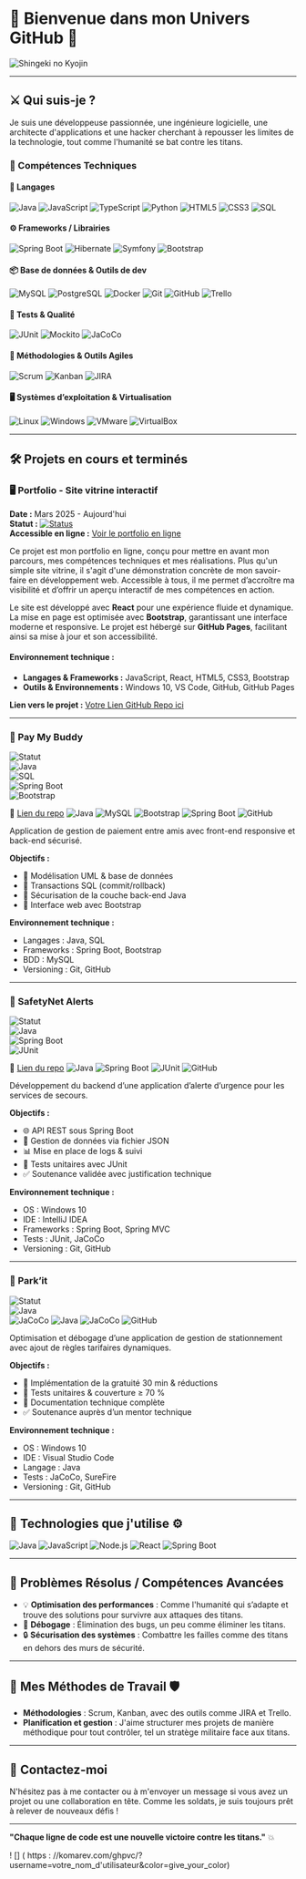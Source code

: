 # 👾 **Bienvenue dans mon Univers GitHub** 👾

![Shingeki no Kyojin]([images/attack-on-titan-banner.jpg](https://github.com/HellManon/HellManon/blob/main/banniere-Mikasa-copie.png))

---

## ⚔️ **Qui suis-je ?**

Je suis une développeuse passionnée, une ingénieure logicielle, une architecte d'applications et une hacker cherchant à repousser les limites de la technologie, tout comme l'humanité se bat contre les titans. 

### 🧠 Compétences Techniques

#### 🔷 Langages
![Java](https://img.shields.io/badge/Java-%23ED8B00?style=for-the-badge&logo=openjdk&logoColor=white)
![JavaScript](https://img.shields.io/badge/JavaScript-%23F7DF1E?style=for-the-badge&logo=javascript&logoColor=black)
![TypeScript](https://img.shields.io/badge/TypeScript-3178C6?style=for-the-badge&logo=typescript&logoColor=white)
![Python](https://img.shields.io/badge/Python-3776AB?style=for-the-badge&logo=python&logoColor=white)
![HTML5](https://img.shields.io/badge/HTML5-%23E34F26?style=for-the-badge&logo=html5&logoColor=white)
![CSS3](https://img.shields.io/badge/CSS3-%231572B6?style=for-the-badge&logo=css3&logoColor=white)
![SQL](https://img.shields.io/badge/SQL-%23007396?style=for-the-badge&logo=postgresql&logoColor=white)

#### ⚙️ Frameworks / Librairies
![Spring Boot](https://img.shields.io/badge/Spring_Boot-%236DB33F?style=for-the-badge&logo=spring-boot&logoColor=white)
![Hibernate](https://img.shields.io/badge/Hibernate-%234D4D4D?style=for-the-badge&logo=hibernate&logoColor=white)
![Symfony](https://img.shields.io/badge/Symfony-%23000000?style=for-the-badge&logo=symfony&logoColor=white)
![Bootstrap](https://img.shields.io/badge/Bootstrap-%237952B3?style=for-the-badge&logo=bootstrap&logoColor=white)

#### 📦 Base de données & Outils de dev
![MySQL](https://img.shields.io/badge/MySQL-%2300f?style=for-the-badge&logo=mysql&logoColor=white)
![PostgreSQL](https://img.shields.io/badge/PostgreSQL-%23316192?style=for-the-badge&logo=postgresql&logoColor=white)
![Docker](https://img.shields.io/badge/Docker-%230db7ed?style=for-the-badge&logo=docker&logoColor=white)
![Git](https://img.shields.io/badge/Git-%23F05033?style=for-the-badge&logo=git&logoColor=white)
![GitHub](https://img.shields.io/badge/GitHub-%23181717?style=for-the-badge&logo=github&logoColor=white)
![Trello](https://img.shields.io/badge/Trello-%23026AA7?style=for-the-badge&logo=trello&logoColor=white)

#### 🧪 Tests & Qualité
![JUnit](https://img.shields.io/badge/JUnit-%2325A162?style=for-the-badge&logo=java&logoColor=white)
![Mockito](https://img.shields.io/badge/Mockito-%230097A7?style=for-the-badge&logo=testing-library&logoColor=white)
![JaCoCo](https://img.shields.io/badge/JaCoCo-%23B5121B?style=for-the-badge&logo=codecov&logoColor=white)

#### 🔧 Méthodologies & Outils Agiles
![Scrum](https://img.shields.io/badge/Scrum-%230083C1?style=for-the-badge&logo=scrumalliance&logoColor=white)
![Kanban](https://img.shields.io/badge/Kanban-%23DD0031?style=for-the-badge&logo=kanban&logoColor=white)
![JIRA](https://img.shields.io/badge/JIRA-%230A0FFF?style=for-the-badge&logo=jira&logoColor=white)

#### 🖥️ Systèmes d’exploitation & Virtualisation
![Linux](https://img.shields.io/badge/Linux-%23FCC624?style=for-the-badge&logo=linux&logoColor=black)
![Windows](https://img.shields.io/badge/Windows-%230078D6?style=for-the-badge&logo=windows&logoColor=white)
![VMware](https://img.shields.io/badge/VMware-%23007EC6?style=for-the-badge&logo=vmware&logoColor=white)
![VirtualBox](https://img.shields.io/badge/VirtualBox-%2300bfff?style=for-the-badge&logo=virtualbox&logoColor=white)


---

## 🛠️ **Projets en cours et terminés**

### 🖥️ Portfolio - Site vitrine interactif

**Date :** Mars 2025 - Aujourd'hui  
**Statut :** [![Status](https://img.shields.io/badge/Status-In%20Progress-yellow)](https://github.com/)  
**Accessible en ligne :** [Voir le portfolio en ligne](https://ton-lien.github.io)

Ce projet est mon portfolio en ligne, conçu pour mettre en avant mon parcours, mes compétences techniques et mes réalisations. Plus qu'un simple site vitrine, il s'agit d'une démonstration concrète de mon savoir-faire en développement web. Accessible à tous, il me permet d’accroître ma visibilité et d’offrir un aperçu interactif de mes compétences en action.

Le site est développé avec **React** pour une expérience fluide et dynamique. La mise en page est optimisée avec **Bootstrap**, garantissant une interface moderne et responsive. Le projet est hébergé sur **GitHub Pages**, facilitant ainsi sa mise à jour et son accessibilité.

#### Environnement technique :
- **Langages & Frameworks :** JavaScript, React, HTML5, CSS3, Bootstrap  
- **Outils & Environnements :** Windows 10, VS Code, GitHub, GitHub Pages

**Lien vers le projet :** [Votre Lien GitHub Repo ici](https://github.com/)  

---

### 💸 Pay My Buddy  
![Statut](https://img.shields.io/badge/Statut-En%20pause-lightgrey?style=flat-square)  
![Java](https://img.shields.io/badge/Java-ED8B00?style=flat-square&logo=openjdk&logoColor=white)  
![SQL](https://img.shields.io/badge/SQL-4479A1?style=flat-square&logo=mysql&logoColor=white)  
![Spring Boot](https://img.shields.io/badge/Spring%20Boot-6DB33F?style=flat-square&logo=spring-boot&logoColor=white)  
![Bootstrap](https://img.shields.io/badge/Bootstrap-563D7C?style=flat-square&logo=bootstrap&logoColor=white)

🔗 [Lien du repo](https://github.com/tonpseudo/PAY-MY-BUDDY)
![Java](https://img.shields.io/badge/Java-ED8B00?style=flat-square)
![MySQL](https://img.shields.io/badge/MySQL-4479A1?style=flat-square&logo=mysql&logoColor=white)
![Bootstrap](https://img.shields.io/badge/Bootstrap-7952B3?style=flat-square&logo=bootstrap&logoColor=white)
![Spring Boot](https://img.shields.io/badge/Spring%20Boot-6DB33F?style=flat-square&logo=spring-boot&logoColor=white)
![GitHub](https://img.shields.io/badge/GitHub-181717?style=flat-square&logo=github)

Application de gestion de paiement entre amis avec front-end responsive et back-end sécurisé.

**Objectifs :**
- 🧱 Modélisation UML & base de données
- 💾 Transactions SQL (commit/rollback)
- 🔐 Sécurisation de la couche back-end Java
- 🎨 Interface web avec Bootstrap

**Environnement technique :**
- Langages : Java, SQL  
- Frameworks : Spring Boot, Bootstrap  
- BDD : MySQL  
- Versioning : Git, GitHub

---

### 🚨 SafetyNet Alerts  
![Statut](https://img.shields.io/badge/Statut-Terminé-brightgreen?style=flat-square)  
![Java](https://img.shields.io/badge/Java-ED8B00?style=flat-square&logo=openjdk&logoColor=white)  
![Spring Boot](https://img.shields.io/badge/Spring%20Boot-6DB33F?style=flat-square&logo=spring-boot&logoColor=white)  
![JUnit](https://img.shields.io/badge/Tests-JUnit-red?style=flat-square)

🔗 [Lien du repo](https://github.com/tonpseudo/SAFETYNET-ALERTS)
![Java](https://img.shields.io/badge/Java-ED8B00?style=flat-square&logo=openjdk)
![Spring Boot](https://img.shields.io/badge/Spring%20Boot-6DB33F?style=flat-square&logo=spring-boot&logoColor=white)
![JUnit](https://img.shields.io/badge/JUnit-25A162?style=flat-square)
![GitHub](https://img.shields.io/badge/GitHub-181717?style=flat-square&logo=github)

Développement du backend d’une application d’alerte d’urgence pour les services de secours.

**Objectifs :**
- 🌐 API REST sous Spring Boot
- 📁 Gestion de données via fichier JSON
- 📊 Mise en place de logs & suivi
- 🧪 Tests unitaires avec JUnit
- ✅ Soutenance validée avec justification technique

**Environnement technique :**
- OS : Windows 10  
- IDE : IntelliJ IDEA  
- Frameworks : Spring Boot, Spring MVC  
- Tests : JUnit, JaCoCo  
- Versioning : Git, GitHub

---

### 🚗 Park’it  
![Statut](https://img.shields.io/badge/Statut-Terminé-brightgreen?style=flat-square)  
![Java](https://img.shields.io/badge/Java-ED8B00?style=flat-square&logo=openjdk&logoColor=white)  
![JaCoCo](https://img.shields.io/badge/Tests-JaCoCo-yellow?style=flat-square)
![Java](https://img.shields.io/badge/Java-ED8B00?style=flat-square&logo=openjdk&logoColor=white)
![JaCoCo](https://img.shields.io/badge/JaCoCo-C21325?style=flat-square)
![GitHub](https://img.shields.io/badge/GitHub-181717?style=flat-square&logo=github)

Optimisation et débogage d’une application de gestion de stationnement avec ajout de règles tarifaires dynamiques.

**Objectifs :**
- 🧠 Implémentation de la gratuité 30 min & réductions
- 🧪 Tests unitaires & couverture ≥ 70 %
- 📄 Documentation technique complète
- ✅ Soutenance auprès d’un mentor technique

**Environnement technique :**
- OS : Windows 10  
- IDE : Visual Studio Code  
- Langage : Java  
- Tests : JaCoCo, SureFire  
- Versioning : Git, GitHub

---

## 🔨 **Technologies que j'utilise** ⚙️

![Java](https://img.shields.io/badge/Java-%23FFB900?style=flat&logo=java&logoColor=white)
![JavaScript](https://img.shields.io/badge/JavaScript-%23F7DF1E?style=flat&logo=javascript&logoColor=white)
![Node.js](https://img.shields.io/badge/Node.js-339933?style=flat&logo=node.js&logoColor=white)
![React](https://img.shields.io/badge/React-%2361DAFB?style=flat&logo=react&logoColor=white)
![Spring Boot](https://img.shields.io/badge/Spring%20Boot-%236DB33F?style=flat&logo=spring&logoColor=white)

---

## 🧩 **Problèmes Résolus / Compétences Avancées**

- 💡 **Optimisation des performances** : Comme l'humanité qui s’adapte et trouve des solutions pour survivre aux attaques des titans.
- 🔧 **Débogage** : Élimination des bugs, un peu comme éliminer les titans.
- 🔒 **Sécurisation des systèmes** : Combattre les failles comme des titans en dehors des murs de sécurité.

---

## 📜 **Mes Méthodes de Travail** 🛡️

- **Méthodologies** : Scrum, Kanban, avec des outils comme JIRA et Trello.
- **Planification et gestion** : J'aime structurer mes projets de manière méthodique pour tout contrôler, tel un stratège militaire face aux titans.

---

## 🎯 **Contactez-moi**

N'hésitez pas à me contacter ou à m'envoyer un message si vous avez un projet ou une collaboration en tête. Comme les soldats, je suis toujours prêt à relever de nouveaux défis !

---

**"Chaque ligne de code est une nouvelle victoire contre les titans."** 💥

! [] ( https : //komarev.com/ghpvc/?username=votre_nom_d'utilisateur&color=give_your_color)
<!---
HellManon/HellManon is a ✨ special ✨ repository because its `README.md` (this file) appears on your GitHub profile.
You can click the Preview link to take a look at your changes.
[![trophy](https://github-profile-trophy.vercel.app/?username=ryo-ma)](https://github.com/ryo-ma/github-profile-trophy)
--->
